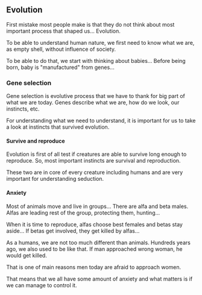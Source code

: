 ## Evolution

First mistake most people make is that they do not think about most important process that shaped us... Evolution. 

To be able to understand human nature, we first need to know what we are, as empty shell, without influence of society. 

To be able to do that, we start with thinking about babies... Before being born, baby is "manufactured" from genes... 

### Gene selection

Gene selection is evolutive process that we have to thank for big part of what we are today. Genes describe what we are, how do we look, our instincts, etc. 

For understanding what we need to understand, it is important for us to take a look at instincts that survived evolution. 

#### Survive and reproduce

Evolution is first of all test if creatures are able to survive long enough to reproduce. So, most important instincts are survival and reproduction. 

These two are in core of every creature including humans and are very important for understanding seduction. 

#### Anxiety

Most of animals move and live in groups... There are alfa and beta males. Alfas are leading rest of the group, protecting them, hunting... 

When it is time to reproduce, alfas choose best females and betas stay aside... If betas get involved, they get killed by alfas... 

As a humans, we are not too much different than animals. Hundreds years ago, we also used to be like that. If man approached wrong woman, he would get killed. 

That is one of main reasons men today are afraid to approach women. 

That means that we all have some amount of anxiety and what matters is if we can manage to control it. 

